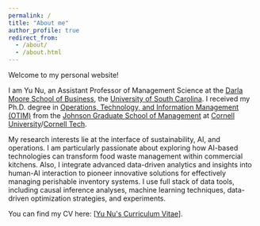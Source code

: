 ```yaml
---
permalink: /
title: "About me"
author_profile: true
redirect_from: 
  - /about/
  - /about.html
---
```


Welcome to my personal website!

I am Yu Nu, an Assistant Professor of Management Science at the [Darla Moore School of Business](https://sc.edu/study/colleges_schools/moore/), the [University of South Carolina](https://sc.edu). I received my Ph.D. degree in [Operations, Technology, and Information Management (OTIM)](https://www.johnson.cornell.edu/programs/phd-program/operations-technology-information-management/) from the [Johnson Graduate School of Management](https://www.johnson.cornell.edu) at [Cornell University](https://www.cornell.edu)/[Cornell Tech](https://tech.cornell.edu). 
<!--I am very fortunate to be advised by Prof. [Karan Girotra](https://tech.cornell.edu/people/karan-girotra/) (Chair), Prof. [Elena Belavina](https://sha.cornell.edu/faculty-research/faculty/eb733/) (Co-chair), and Prof. [Meng Qi](https://business.cornell.edu/faculty-research/faculty/mq56/).-->

My research interests lie at the interface of sustainability, AI, and operations. I am particularly passionate about exploring how AI-based technologies can transform food waste management within commercial kitchens. Also, I integrate advanced data-driven analytics and insights into human-AI interaction to pioneer innovative solutions for effectively managing perishable inventory systems. I use full stack of data tools, including causal inference analyses, machine learning techniques, data-driven optimization strategies, and experiments.  

You can find my CV here: [[Yu Nu's Curriculum Vitae](https://YuNu1210.github.io/files/YuNu_CV_250819.pdf)]. 

<!--
**UPDATE: I will be teaching joining the University of South Carolina, Darla Moore School of Business as an Assistant Professor of Management Science in August 2025**.
-->
